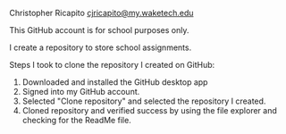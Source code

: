 Christopher Ricapito		cjricapito@my.waketech.edu

This GitHub account is for school purposes only.

I create a repository to store school assignments.

Steps I took to clone the repository I created on GitHub:

1. Downloaded and installed the GitHub desktop app
2. Signed into my GitHub account.
3. Selected "Clone repository" and selected the repository I created.
4. Cloned repository and verified success by using the file explorer and checking for the ReadMe file.

